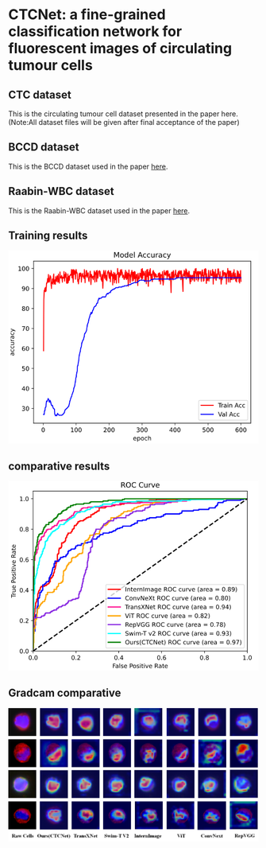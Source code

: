 # CTCNet: a fine-grained classification network for fluorescent images of circulating tumour cells

## CTC dataset
This is the circulating tumour cell dataset presented in the paper here.(Note:All dataset files will be given after final acceptance of the paper)
## BCCD dataset
This is the BCCD dataset used in the paper [here](https://github.com/shenggan/BCCD_Dataset "BCCD").
## Raabin-WBC dataset
This is the Raabin-WBC dataset used in the paper [here](https://raabindata.com/free-data/#double-labeled-croped-cells "Raabin").
## Training results
![acc false](result/acc.jpg "acc")
## comparative results
![roc_false](result/compare_roc.jpg "roc")
## Gradcam comparative 
![gradcam_false](result/gradcam_compare.jpg "gradcam")
